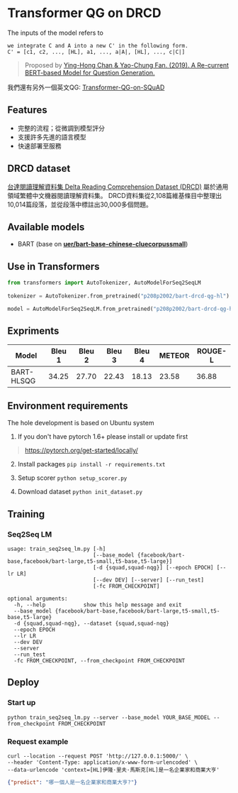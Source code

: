 # Transformer QG on DRCD
The inputs of the model refers to 
```
we integrate C and A into a new C' in the following form.
C' = [c1, c2, ..., [HL], a1, ..., a|A|, [HL], ..., c|C|]
```
> Proposed by [Ying-Hong Chan & Yao-Chung Fan. (2019). A Re-current BERT-based Model for Question Generation.](https://www.aclweb.org/anthology/D19-5821/)

我們還有另外一個英文QG: [Transformer-QG-on-SQuAD](https://github.com/p208p2002/Transformer-QG-on-SQuAD)

## Features
- 完整的流程；從微調到模型評分
- 支援許多先進的語言模型
- 快速部署至服務

## DRCD dataset
[台達閱讀理解資料集 Delta Reading Comprehension Dataset (DRCD)](https://github.com/DRCKnowledgeTeam/DRCD) 屬於通用領域繁體中文機器閱讀理解資料集。 DRCD資料集從2,108篇維基條目中整理出10,014篇段落，並從段落中標註出30,000多個問題。

## Available models
- BART (base on **[uer/bart-base-chinese-cluecorpussmall](https://huggingface.co/uer/bart-base-chinese-cluecorpussmall)**)

## Use in Transformers
```python
from transformers import AutoTokenizer, AutoModelForSeq2SeqLM
  
tokenizer = AutoTokenizer.from_pretrained("p208p2002/bart-drcd-qg-hl")

model = AutoModelForSeq2SeqLM.from_pretrained("p208p2002/bart-drcd-qg-hl")
```

## Expriments
Model             |Bleu 1|Bleu 2|Bleu 3|Bleu 4|METEOR|ROUGE-L|
------------------|------|------|------|------|------|-------|
BART-HLSQG        |34.25 |27.70 |22.43 |18.13 |23.58 |36.88  |

## Environment requirements
The hole development is based on Ubuntu system

1. If you don't have pytorch 1.6+ please install or update first
> https://pytorch.org/get-started/locally/

2. Install packages `pip install -r requirements.txt`

3. Setup scorer `python setup_scorer.py`

5. Download dataset `python init_dataset.py`

## Training
### Seq2Seq LM
```
usage: train_seq2seq_lm.py [-h]
                           [--base_model {facebook/bart-base,facebook/bart-large,t5-small,t5-base,t5-large}]
                           [-d {squad,squad-nqg}] [--epoch EPOCH] [--lr LR]
                           [--dev DEV] [--server] [--run_test]
                           [-fc FROM_CHECKPOINT]

optional arguments:
  -h, --help            show this help message and exit
  --base_model {facebook/bart-base,facebook/bart-large,t5-small,t5-base,t5-large}
  -d {squad,squad-nqg}, --dataset {squad,squad-nqg}
  --epoch EPOCH
  --lr LR
  --dev DEV
  --server
  --run_test
  -fc FROM_CHECKPOINT, --from_checkpoint FROM_CHECKPOINT
```

## Deploy
### Start up
```
python train_seq2seq_lm.py --server --base_model YOUR_BASE_MODEL --from_checkpoint FROM_CHECKPOINT
```
### Request example
```
curl --location --request POST 'http://127.0.0.1:5000/' \
--header 'Content-Type: application/x-www-form-urlencoded' \
--data-urlencode 'context=[HL]伊隆·里夫·馬斯克[HL]是一名企業家和商業大亨'
```
```json
{"predict": "哪一個人是一名企業家和商業大亨?"}
```
